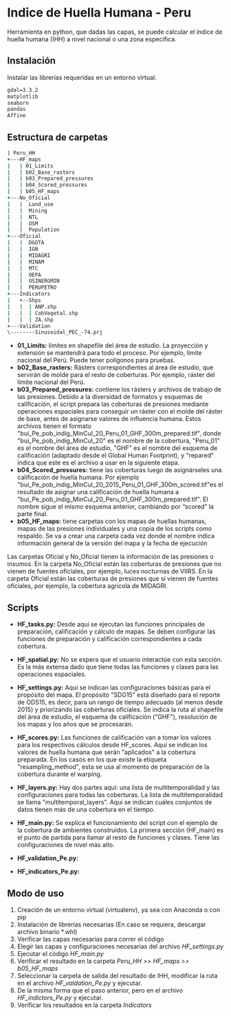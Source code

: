 # Indice de Huella Humana - Peru

Herramienta en python, que dadas las capas, se puede calcular 
el índice de huella humana (IHH) a nivel nacional o una zona específica.

## Instalación
Instalar las librerías requeridas en un entorno virtual.

``` bat
gdal=3.3.2
matplotlib
seaborn
pandas
Affine
```

## Estructura de carpetas
``` bat
| Peru_HH
+---HF_maps
|   | 01_Limits
|   | b02_Base_rasters
|   | b03_Prepared_pressures
|   | b04_Scored_pressures
|   | b05_HF_maps
+---No_Oficial
|   |  Land_use
|   |  Mining
|   |  NTL
|   |  OSM
|   |  Population
+---Oficial
|   |  DGOTA
|   |  IGN
|   |  MIDAGRI
|   |  MINAM
|   |  MTC
|   |  OEFA
|   |  OSINERGMIN
|   |  PERUPETRO
+---Indicators
|   +--Shps
|   |  | ANP.shp
|   |  | CobVegetal.shp
|   |  | ZA.shp
+---Validation
\--------Sinusoidal_PEC_-74.prj
```

- **01_Limits:** límites en shapefile del área de estudio. La proyección y extensión se mantendrá para todo el proceso. Por ejemplo, límite nacional del Perú. Puede tener polígonos para pruebas.
- **b02_Base_rasters:** Rásters correspondientes al área de estudio, que servirán de molde para el resto de coberturas. Por ejemplo, ráster del límite nacional del Perú.
- **b03_Prepared_pressures:** contiene los rásters y archivos de trabajo de las presiones. Debido a la 
diversidad de formatos y esquemas de calificación, el script prepara las coberturas de presiones mediante operaciones espaciales para conseguir un ráster con el molde del ráster de base, antes de asignarse valores de influencia humana. Estos archivos tienen el formato "bui_Pe_pob_indig_MinCul_20_Peru_01_GHF_300m_prepared.tif", donde  "bui_Pe_pob_indig_MinCul_20" es el nombre de la cobertura, "Peru_01" es el nombre del área de estudio, "GHF" es el nombre del esquema de calificación (adaptado desde el Global Human Footprint), y "repared" indica que este es el archivo a usar en la siguiente etapa.
- **b04_Scored_pressures:** tiene las coberturas luego de asignárseles una calificación de huella humana. Por ejemplo "bui_Pe_pob_indig_MinCul_20_2015_Peru_01_GHF_300m_scored.tif"es el resultado de asignar una calificación de huella humana a "bui_Pe_pob_indig_MinCul_20_Peru_01_GHF_300m_prepared.tif".
El nombre sigue el mismo esquema anterior, cambiando por “scored” la parte final.
- **b05_HF_maps:** tiene carpetas con los mapas de huellas humanas, mapas de las presiones individuales y una copia de los scripts como respaldo. Se va a crear una carpeta cada vez donde el nombre indica información general de la versión del mapa y la fecha de ejecución

Las carpetas Oficial y No_Oficial tienen la información de las presiones o insumos. En la carpeta No_Oficial están las coberturas de presiones que no vienen de fuentes oficiales, por ejemplo, luces nocturnas de VIIRS. En la carpeta Oficial están las coberturas de presiones que sí vienen de fuentes oficiales, por ejemplo, la cobertura agrícola de MIDAGRI.

## Scripts
- **HF_tasks.py:** Desde aquí se ejecutan las funciones principales de preparación, calificación y cálculo de mapas. Se deben configurar las funciones de preparación y calificación correspondientes a cada cobertura.
- **HF_spatial.py:** No se espera que el usuario interactúe con esta sección. Es la más extensa dado que tiene todas las funciones y clases para las operaciones espaciales.
- **HF_settings.py:** Aquí se indican las configuraciones básicas para el propósito del mapa. El propósito "SDG15" está diseñado para el reporte de ODS15, es decir, para un rango de tiempo adecuado (al menos desde 2015) y priorizando las coberturas oficiales. Se indica la ruta al shapefile del área de estudio, el esquema de calificación ("GHF"), resolución de los mapas y los años que se procesarán.
- **HF_scores.py:** Las funciones de calificación van a tomar los valores para los respectivos cálculos desde HF_scores. Aquí se indican los valores de huella humana que serán "aplicados" a la cobertura preparada. En los casos en los que existe la etiqueta "resampling_method", esta se usa al momento de preparación de la cobertura durante el warping.
- **HF_layers.py:** Hay dos partes aquí: una lista de multitemporalidad y las configuraciones para todas las coberturas. La lista de multitemporalidad se llama "multitemporal_layers". Aquí se indican cuáles conjuntos de datos tienen más de una cobertura en el tiempo.
- **HF_main.py:** Se explica el funcionamiento del script con el ejemplo de la cobertura de ambientes construidos. La primera sección (HF_main) es el punto de partida para llamar al resto de funciones y clases. Tiene las configuraciones de nivel más alto.

- **HF_validation_Pe.py:** 
- **HF_indicators_Pe.py:** 

## Modo de uso

1. Creación de un entorno virtual (virtualenv), ya sea con Anaconda o con pip
2. Instalación de librerías necesarias (En caso se requiera, descargar archivo binario *.whl)
3. Verificar las capas necesarias para correr el código
4. Elegir las capas y configuraciones necesarias del archivo *HF_settings.py*
5. Ejecutar el código *HF_main.py*
6. Verificar el resultado en la carpeta *Peru_HH >> HF_maps >> b05_HF_maps*
7. Seleccionar la carpeta de salida del resultado de IHH, modificar la ruta en el archivo *HF_valdation_Pe.py* y ejecutar.
8. De la misma forma que el paso anterior, pero en el archivo *HF_indictors_Pe.py* y ejecutar.
9. Verificar los resultados en la carpeta *Indicators*
